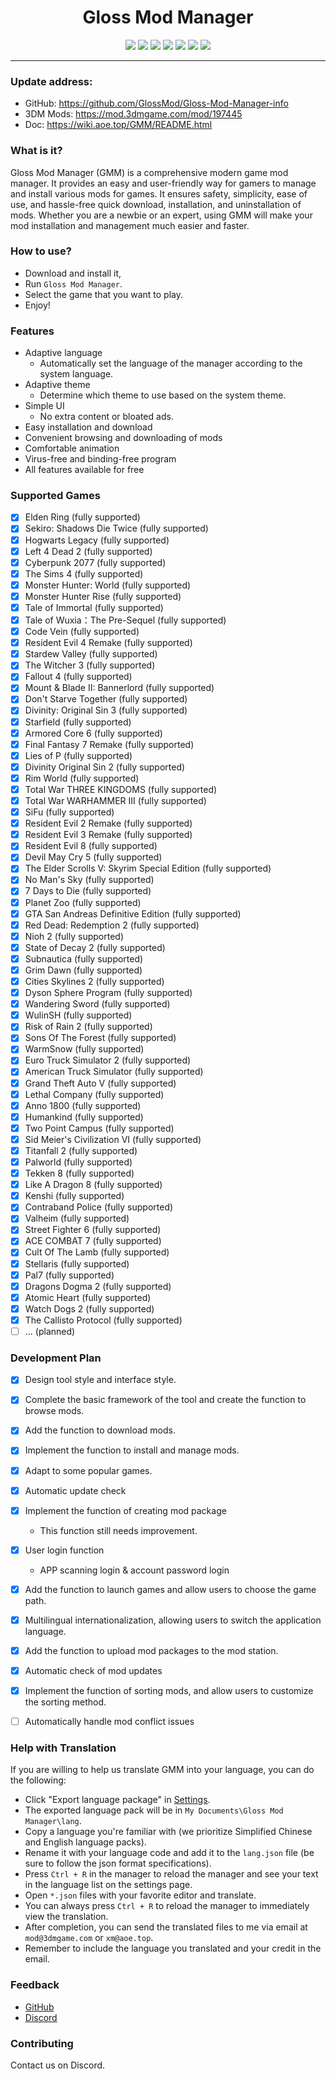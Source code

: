 # <center>Gloss Mod Manager </center>

<center> 

![][license] ![][author] ![][Vite] ![][Electron] ![][vue] ![][version]  [![][GitHub]](https://github.com/GlossMod/Gloss-Mod-Manager-info)
</center> 

---- 

### Update address:

- GitHub: https://github.com/GlossMod/Gloss-Mod-Manager-info
- 3DM Mods: https://mod.3dmgame.com/mod/197445
- Doc: https://wiki.aoe.top/GMM/README.html

### What is it?
Gloss Mod Manager (GMM) is a comprehensive modern game mod manager. It provides an easy and user-friendly way for gamers to manage and install various mods for games. It ensures safety, simplicity, ease of use, and hassle-free quick download, installation, and uninstallation of mods. Whether you are a newbie or an expert, using GMM will make your mod installation and management much easier and faster.

### How to use?
- Download and install it,
- Run `Gloss Mod Manager`.
- Select the game that you want to play.
- Enjoy!



### Features
- Adaptive language
  - Automatically set the language of the manager according to the system language.
- Adaptive theme 
  - Determine which theme to use based on the system theme.
- Simple UI
  - No extra content or bloated ads.
- Easy installation and download
- Convenient browsing and downloading of mods
- Comfortable animation
- Virus-free and binding-free program
- All features available for free

### Supported Games
- [x] Elden Ring (fully supported)
- [x] Sekiro: Shadows Die Twice (fully supported)
- [x] Hogwarts Legacy (fully supported)
- [x] Left 4 Dead 2 (fully supported)
- [x] Cyberpunk 2077 (fully supported)
- [x] The Sims 4 (fully supported) 
- [x] Monster Hunter: World (fully supported)
- [x] Monster Hunter Rise (fully supported)
- [x] Tale of Immortal (fully supported)
- [x] Tale of Wuxia：The Pre-Sequel (fully supported)
- [x] Code Vein (fully supported)
- [x] Resident Evil 4 Remake (fully supported)
- [x] Stardew Valley (fully supported)
- [x] The Witcher 3 (fully supported)
- [x] Fallout 4 (fully supported)
- [x] Mount & Blade II: Bannerlord (fully supported)
- [x] Don't Starve Together (fully supported)
- [x] Divinity: Original Sin 3 (fully supported)
- [x] Starfield (fully supported)
- [x] Armored Core 6 (fully supported)
- [x] Final Fantasy 7 Remake (fully supported)
- [x] Lies of P (fully supported)
- [x] Divinity Original Sin 2 (fully supported)
- [x] Rim World (fully supported)
- [x] Total War THREE KINGDOMS (fully supported)
- [x] Total War WARHAMMER III (fully supported)
- [x] SiFu (fully supported)
- [x] Resident Evil 2 Remake (fully supported)
- [x] Resident Evil 3 Remake (fully supported)
- [x] Resident Evil 8 (fully supported)
- [x] Devil May Cry 5 (fully supported)
- [x] The Elder Scrolls V: Skyrim Special Edition (fully supported)
- [x] No Man's Sky (fully supported)
- [x] 7 Days to Die (fully supported)
- [x] Planet Zoo (fully supported)
- [x] GTA San Andreas Definitive Edition (fully supported)
- [x] Red Dead: Redemption 2 (fully supported)
- [x] Nioh 2 (fully supported)
- [x] State of Decay 2 (fully supported)
- [x] Subnautica (fully supported)
- [x] Grim Dawn (fully supported)
- [x] Cities Skylines 2 (fully supported)
- [x] Dyson Sphere Program (fully supported)
- [x] Wandering Sword (fully supported)
- [x] WulinSH (fully supported)
- [x] Risk of Rain 2 (fully supported)
- [x] Sons Of The Forest (fully supported)
- [x] WarmSnow (fully supported)
- [x] Euro Truck Simulator 2 (fully supported)
- [x] American Truck Simulator (fully supported)
- [x] Grand Theft Auto V (fully supported)
- [x] Lethal Company (fully supported)
- [x] Anno 1800 (fully supported)
- [x] Humankind (fully supported)
- [x] Two Point Campus (fully supported)
- [x] Sid Meier's Civilization VI (fully supported)
- [x] Titanfall 2 (fully supported)
- [x] Palworld (fully supported)
- [x] Tekken 8 (fully supported)
- [x] Like A Dragon 8 (fully supported)
- [x] Kenshi (fully supported)
- [x] Contraband Police (fully supported)
- [x] Valheim (fully supported)
- [x] Street Fighter 6 (fully supported)
- [x] ACE COMBAT 7 (fully supported)
- [x] Cult Of The Lamb (fully supported)
- [x] Stellaris (fully supported)
- [x] Pal7 (fully supported)
- [x] Dragons Dogma 2 (fully supported)
- [x] Atomic Heart (fully supported)
- [x] Watch Dogs 2 (fully supported)
- [x] The Callisto Protocol (fully supported)
- [ ] ... (planned)

### Development Plan
- [x] Design tool style and interface style.
- [x] Complete the basic framework of the tool and create the function to browse mods.
- [x] Add the function to download mods.
- [x] Implement the function to install and manage mods.
- [x] Adapt to some popular games.
- [x] Automatic update check
- [x] Implement the function of creating mod package
    - This function still needs improvement.
- [x] User login function
    - APP scanning login & account password login
- [x] Add the function to launch games and allow users to choose the game path.
- [x] Multilingual internationalization, allowing users to switch the application language.
- [x] Add the function to upload mod packages to the mod station.
- [x] Automatic check of mod updates
- [x] Implement the function of sorting mods, and allow users to customize the sorting method.
- [ ] Automatically handle mod conflict issues


### Help with Translation
If you are willing to help us translate GMM into your language, you can do the following:

- Click "Export language package" in [Settings](#/Settings).
- The exported language pack will be in `My Documents\Gloss Mod Manager\lang`.
- Copy a language you're familiar with (we prioritize Simplified Chinese and English language packs).
- Rename it with your language code and add it to the `lang.json` file (be sure to follow the json format specifications).
- Press `Ctrl + R` in the manager to reload the manager and see your text in the language list on the settings page.
- Open `*.json` files with your favorite editor and translate.
- You can always press `Ctrl + R` to reload the manager to immediately view the translation.
- After completion, you can send the translated files to me via email at `mod@3dmgame.com` or `xm@aoe.top`. 
- Remember to include the language you translated and your credit in the email.


### Feedback
- [GitHub](https://github.com/GlossMod/Gloss-Mod-Manager-info)
- [Discord](https://discord.gg/76hmqaw4yS)



### Contributing
Contact us on Discord. 

[license]:https://p.aoe.top/shields/github/license/GlossMod/Gloss-Mod-Manager-info.svg
[author]: https://p.aoe.top/shields/badge/Author-小莫-blue?logo=Cloudera
[Electron]: https://p.aoe.top/shields/badge/Electron-26.2.0-47848F?logo=electron
[vue]: https://p.aoe.top/shields/badge/Vue3-3.2.45-4FC08D?logo=vuedotjs
[Vite]: https://p.aoe.top/shields/badge/Vite-4.0.4-646CFF?logo=vite
[pinia]: https://p.aoe.top/shields/badge/Pinia-2.0.30-ecb732?logo=Pinia
[typescript]: https://p.aoe.top/shields/badge/TypeScript-5.0.4-3178C6?logo=typescript
[GitHub]: https://p.aoe.top/shields/github/stars/GlossMod/Gloss-Mod-Manager-info?style=social
[version]: https://p.aoe.top/shields/github/package-json/v/GlossMod/Gloss-Mod-Manager-info